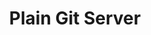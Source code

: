 ---
title: Plain Git Server
categories:
  - other
docs:
  - id: java
    url: https://github.com/sparsick/testcontainers-git
    maintainer: community
    example: |
      ```java
      var gitServer = 
            new GitServerContainer(DockerImageName.parse("rockstorm/git-server:2.38"))
                    .withGitRepo("testRepo") // overwrite the default git repository name
                    .withGitPassword("12345"); // overwrite the default git password
      gitServer.start();
      ```
    installation: |
      ```xml
      <dependency>
          <groupId>io.github.sparsick.testcontainers.gitserver</groupId>
          <artifactId>testcontainers-gitserver</artifactId>
          <version>0.8.0</version>
          <scope>test</scope>
      </dependency>
      ```
description: |
   Git is a free and open source distributed version control system designed to handle everything from small to very large projects with speed and efficiency. 
---